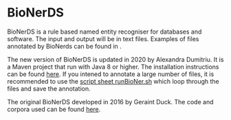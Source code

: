 # BioNerDS
BioNerDS is a rule based named entity recogniser for databases and software. The input and output will be in text files. Examples of files annotated by BioNerds can be found in []().



The new version of BioNerDS is updated in 2020 by Alexandra Dumitriu. It is a Maven project that run with Java 8 or higher. The installation instructions can be found [here](https://sourceforge.net/projects/bionerds2020/files/). If you intened to annotate a large number of files, it is recommended to use the [script sheet runBioNer.sh](runBioNer.sh) which loop through the files and save the annotation.

The original BioNerDS developed in 2016 by Geraint Duck. The code and corpora used can be found [here](https://sourceforge.net/projects/bionerds/files/).

